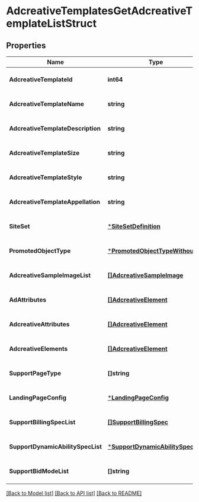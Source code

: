 # AdcreativeTemplatesGetAdcreativeTemplateListStruct

## Properties
Name | Type | Description | Notes
------------ | ------------- | ------------- | -------------
**AdcreativeTemplateId** | **int64** |  | [optional] [default to null]
**AdcreativeTemplateName** | **string** |  | [optional] [default to null]
**AdcreativeTemplateDescription** | **string** |  | [optional] [default to null]
**AdcreativeTemplateSize** | **string** |  | [optional] [default to null]
**AdcreativeTemplateStyle** | **string** |  | [optional] [default to null]
**AdcreativeTemplateAppellation** | **string** |  | [optional] [default to null]
**SiteSet** | [***SiteSetDefinition**](SiteSetDefinition.md) |  | [optional] [default to null]
**PromotedObjectType** | [***PromotedObjectTypeWithoutJd**](PromotedObjectTypeWithoutJd.md) |  | [optional] [default to null]
**AdcreativeSampleImageList** | [**[]AdcreativeSampleImage**](adcreative_sample_image.md) |  | [optional] [default to null]
**AdAttributes** | [**[]AdcreativeElement**](adcreative_element.md) |  | [optional] [default to null]
**AdcreativeAttributes** | [**[]AdcreativeElement**](adcreative_element.md) |  | [optional] [default to null]
**AdcreativeElements** | [**[]AdcreativeElement**](adcreative_element.md) |  | [optional] [default to null]
**SupportPageType** | **[]string** |  | [optional] [default to null]
**LandingPageConfig** | [***LandingPageConfig**](landing_page_config.md) |  | [optional] [default to null]
**SupportBillingSpecList** | [**[]SupportBillingSpec**](support_billing_spec.md) |  | [optional] [default to null]
**SupportDynamicAbilitySpecList** | [***SupportDynamicAbilitySpecList**](support_dynamic_ability_spec_list.md) |  | [optional] [default to null]
**SupportBidModeList** | **[]string** |  | [optional] [default to null]

[[Back to Model list]](../README.md#documentation-for-models) [[Back to API list]](../README.md#documentation-for-api-endpoints) [[Back to README]](../README.md)


